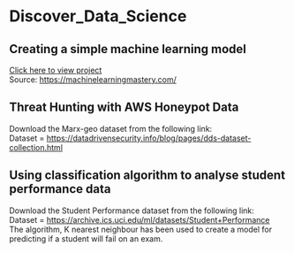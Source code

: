 # Discover_Data_Science
<!--Faatimah's Data Science Projects -->
## Creating a simple machine learning model
[Click here to view project](https://github.com/FaatimahM1998/SimpleMachineLearningModel.git) <br>
Source: https://machinelearningmastery.com/



## Threat Hunting with AWS Honeypot Data
Download the Marx-geo dataset from the following link: <br>
Dataset = https://datadrivensecurity.info/blog/pages/dds-dataset-collection.html <br>

<!-- ![](https://github.com/FaatimahM1998/Discover_DataScience/blob/main/ThreatHuntingProject.PNG) -->

## Using classification algorithm to analyse student performance data

Download the Student Performance dataset from the following link: <br>
Dataset = https://archive.ics.uci.edu/ml/datasets/Student+Performance <br>
The algorithm, K nearest neighbour has been used to create a model for predicting if a student will fail on an exam. <br>

<!--![](https://github.com/FaatimahM1998/Discover_DataScience/blob/main/KNN.PNG) -->
